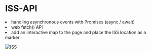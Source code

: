 # ISS-API

<li> handling asynchronous events with Promises (async / await)
<li> web fetch() API
<li> add an interactive map to the page and place the ISS location as a marker 
  

![ISS](https://user-images.githubusercontent.com/49204467/66043167-b9c53700-e51e-11e9-80da-19c031af6faa.JPG)
 
 
 

